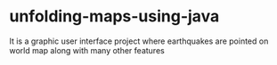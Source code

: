 # unfolding-maps-using-java
It is a graphic user interface project where earthquakes are pointed on world map along with many other features
